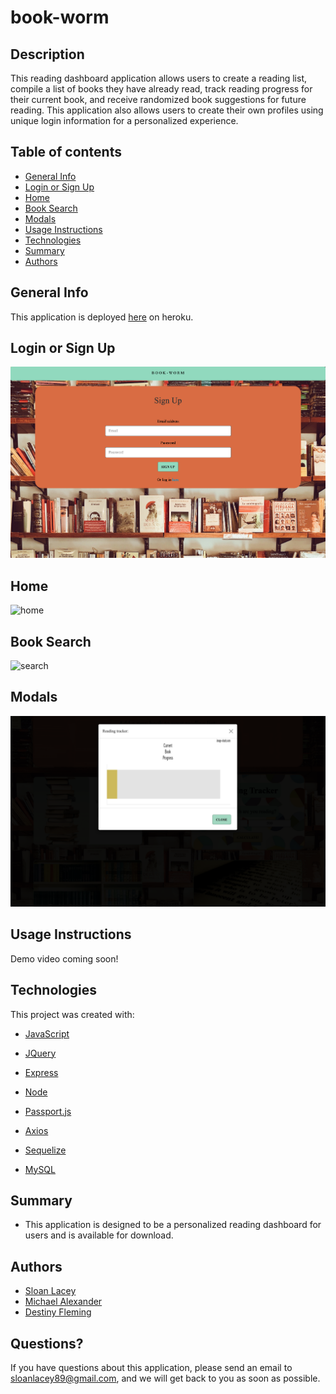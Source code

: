 # book-worm

## Description

This reading dashboard application allows users to create a reading list, compile a list of books they have already read, track reading progress for their current book, and receive randomized book suggestions for future reading. This application also allows users to create their own profiles using unique login information for a personalized experience.

## Table of contents

- [General Info](#general-info)
- [Login or Sign Up](#login-or-sign-up)
- [Home](#home)
- [Book Search](#book-search)
- [Modals](#modals)
- [Usage Instructions](#usage-instructions)
- [Technologies](#technologies)
- [Summary](#summary)
- [Authors](#authors)

## General Info

This application is deployed [here](#) on heroku.

## Login or Sign Up

![login](https://github.com/sloanlacey/book-worm/blob/main/public/assets/images/signup.png)

## Home

![home](https://github.com/sloanlacey/book-worm/blob/main/public/assets/images/home.png)

## Book Search

![search](https://github.com/sloanlacey/book-worm/blob/main/public/assets/images/search.png)

## Modals

![modals](https://github.com/sloanlacey/book-worm/blob/main/public/assets/images/trackmodal.png)

## Usage Instructions

Demo video coming soon!

## Technologies

This project was created with:

- [JavaScript](https://www.javascript.com/)

- [JQuery](https://jquery.com/)

- [Express](https://www.npmjs.com/package/express)

- [Node](https://www.npmjs.com/package/node)

- [Passport.js](https://www.npmjs.com/package/passport)

- [Axios](https://www.npmjs.com/package/axios)

- [Sequelize](https://www.npmjs.com/package/sequelize)

- [MySQL](https://www.npmjs.com/package/mysql)

## Summary

- This application is designed to be a personalized reading dashboard for users and is available for download.

## Authors

- [Sloan Lacey](https://github.com/sloanlacey/book-worm)
- [Michael Alexander](https://github.com/ALEX00100alex)
- [Destiny Fleming](https://github.com/Destinyfleming)

## Questions?

If you have questions about this application, please send an email to sloanlacey89@gmail.com, and we will get back to you as soon as possible.